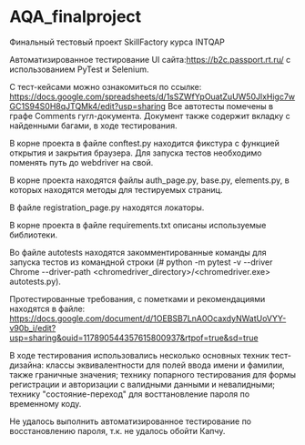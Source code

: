 # AQA_finalproject

Финальный тестовый проект SkillFactory курса INTQAP

Автоматизированное тестирование UI сайта:https://b2c.passport.rt.ru/ с использованием PyTest и Selenium.

С тест-кейсами можно ознакомиться по ссылке: https://docs.google.com/spreadsheets/d/1sSZWfYpOuatZuUW50JlxHigc7wGC1S94S0H8qJTQMk4/edit?usp=sharing 
Все автотесты помечены в графе Comments гугл-документа. Документ также содержит вкладку с найденными багами, в ходе тестирования.

В корне проекта в файле conftest.py находится фикстура с функцией открытия и закрытия браузера. Для запуска тестов необходимо поменять путь до webdriver на свой.

В корне проекта находятся файлы auth_page.py, base.py, elements.py, в которых находятся методы для тестируемых страниц.

В файле registration_page.py находятся локаторы.

В корне проекта в файле requirements.txt описаны используемые библиотеки.

Во файле autotests находятся закомментированные команды для запуска тестов из командной строки (# python -m pytest -v --driver Chrome --driver-path <chromedriver_directory>/<chromedriver.exe>  autotests.py).

Протестированные требования, с пометками и рекомендациями находятся в файле: https://docs.google.com/document/d/1OEBSB7LnA0OcaxdyNWatUoVYY-v90b_i/edit?usp=sharing&ouid=117890544357615800937&rtpof=true&sd=true

В ходе тестирования использовались несколько основных техник тест-дизайна: классы эквивалентности для полей ввода имени и фамилии, также граничные значения; технику попарного тестирования для формы регистрации и авторизации с валидными данными и невалидными; технику "состояние-переход" для восттановление пароля по временному коду.

Не удалось выполнить автоматизированное тестирование по восстановлению пароля, т.к. не удалось обойти Капчу.
